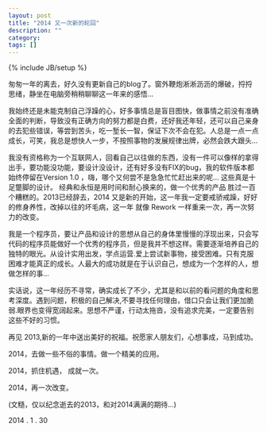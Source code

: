 ```yaml
---
layout: post
title: "2014 又一次新的轮回"
description: ""
category: 
tags: []
---
```

{% include JB/setup %}

匆匆一年的离去，好久没有更新自己的blog了。窗外鞭炮淅淅沥沥的爆破，捋捋思绪，静坐在电脑旁稍稍聊聊这一年来的感悟...


我始终还是未能克制自己浮躁的心，好多事情总是盲目图快，做事情之前没有准确全面的判断，导致没有正确方向的努力都是白费，还好我还年轻，还可以自己亲身的去犯些错误，等尝到苦头，吃一堑长一智，保证下次不会在犯。人总是一点一点成长，可笑，我总是想快人一步，不按照事物的发展规律出牌，必然会跌大跟头... 

我没有资格称为一个互联网人，回看自己以往做的东西，没有一件可以像样的拿得出手，要功能没功能，要设计没设计，还有好多没有FIX的bug，我的软件版本都始终停留在Version 1.0 ，嗨，哪个又何尝不是急急忙忙赶出来的呢... 这些真是十足蹩脚的设计。 经典和永恒是用时间和耐心换来的，做一个优秀的产品 胜过一百个糟糕的。2013已经辞去，2014 又是新的开始，这一年我一定要戒骄戒躁，好好的修身养性，改掉以往的坏毛病，这一年 就像 Rework 一样重来一次，再一次努力的改变。


我是一个程序员，要让产品和设计的思想从自己的身体里慢慢的浮现出来，只会写代码的程序员能做好一个优秀的程序员，但是我并不想这样。需要逐渐培养自己的独特的眼光。从设计实用出发，学点运营.爱上尝试新事物，接受困难。只有克服困难才能真正的成长。人最大的成功就是在于认识自己，想成为一个怎样的人，想做怎样的事...


实话说，这一年经历不寻常，确实成长了不少，尤其是和以前的看问题的角度和思考深度。遇到问题，积极的自己解决,不要寻找任何理由，借口只会让我们更加脆弱.眼界也变得宽阔起来。思想不严谨，行动太拖沓，没有追求完美，一定要告别这些不好的习惯。

再见 2013,新的一年中送出美好的祝福。祝愿家人朋友们，心想事成，马到成功。

2014，去做一些不俗的事情。做一个精美的应用。

2014，抓住机遇， 成就一次。

2014，再一次改变。

(文糙，仅以纪念逝去的2013，和对2014满满的期待...)

2014 . 1 . 30